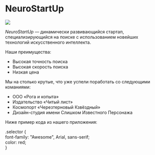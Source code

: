 # NeuroStartUp

![](https://netology-code.github.io/git-homeworks/introduction/assets/logo.png)

*NeuroStartUp* — динамически развивающийся стартап, специализирующийся на поиске с использованием 
 новейших технологий искусственного интеллекта.

Наши преимущества:
* Высокая точность поиска
* Высокая скорость поиска
* Низкая цена


Мы на столько крутые, что уже успели поработать со следующими команиями:

* ООО «Рога и копыта»<br/>
* Издательство «Читый лист»<br/>
* Космопорт «Черезтерновый Кзвёздный»<br/>
* Дизайн-студия имени Слишком Известного Персонажа<br/>

Ниже пример кода из нашего приложения:

.selector {<br/>
  font-family: "Awesome", Arial, sans-serif;<br/>
  color: red;<br/>
}